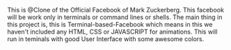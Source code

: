 This is @Clone of the Official Facebook of Mark Zuckerberg. This facebook will be work only in terminals or command lines or shells. The main thing in this project is, this is Terminal-based-Facebook which means in this we haven't included any HTML, CSS or JAVASCRIPT for animations. This will run in teminals with good User Interface with some awesome colors.

